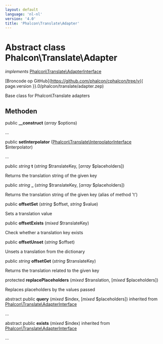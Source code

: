 ```yaml
---
layout: default
language: 'nl-nl'
version: '4.0'
title: 'Phalcon\Translate\Adapter'
---
```


# Abstract class **Phalcon\Translate\Adapter**

*implements* [Phalcon\Translate\AdapterInterface](Phalcon_Translate_AdapterInterface)

[Broncode op GitHub](https://github.com/phalcon/cphalcon/tree/v{{ page.version }}.0/phalcon/translate/adapter.zep)

Base class for Phalcon\Translate adapters

## Methoden

public **__construct** (*array* $options)

...

public **setInterpolator** ([Phalcon\Translate\InterpolatorInterface](Phalcon_Translate_InterpolatorInterface) $interpolator)

...

public *string* **t** (*string* $translateKey, [*array* $placeholders])

Returns the translation string of the given key

public *string* **_** (*string* $translateKey, [*array* $placeholders])

Returns the translation string of the given key (alias of method 't')

public **offsetSet** (*string* $offset, *string* $value)

Sets a translation value

public **offsetExists** (*mixed* $translateKey)

Check whether a translation key exists

public **offsetUnset** (*string* $offset)

Unsets a translation from the dictionary

public *string* **offsetGet** (*string* $translateKey)

Returns the translation related to the given key

protected **replacePlaceholders** (*mixed* $translation, [*mixed* $placeholders])

Replaces placeholders by the values passed

abstract public **query** (*mixed* $index, [*mixed* $placeholders]) inherited from [Phalcon\Translate\AdapterInterface](Phalcon_Translate_AdapterInterface)

...

abstract public **exists** (*mixed* $index) inherited from [Phalcon\Translate\AdapterInterface](Phalcon_Translate_AdapterInterface)

...